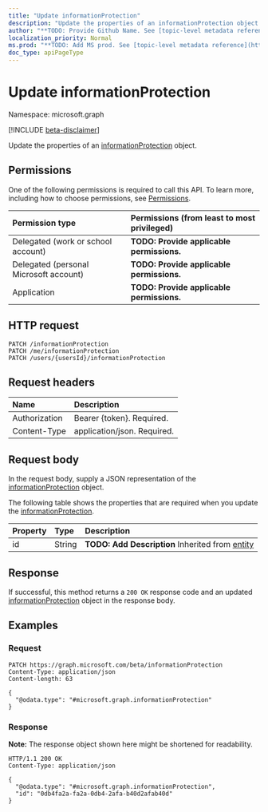 ```yaml
---
title: "Update informationProtection"
description: "Update the properties of an informationProtection object."
author: "**TODO: Provide Github Name. See [topic-level metadata reference](https://msgo.azurewebsites.net/add/document/guidelines/metadata.html#topic-level-metadata)**"
localization_priority: Normal
ms.prod: "**TODO: Add MS prod. See [topic-level metadata reference](https://msgo.azurewebsites.net/add/document/guidelines/metadata.html#topic-level-metadata)**"
doc_type: apiPageType
---
```


# Update informationProtection
Namespace: microsoft.graph

[!INCLUDE [beta-disclaimer](../../includes/beta-disclaimer.md)]

Update the properties of an [informationProtection](../resources/informationprotection.md) object.

## Permissions
One of the following permissions is required to call this API. To learn more, including how to choose permissions, see [Permissions](/graph/permissions-reference).

|Permission type|Permissions (from least to most privileged)|
|:---|:---|
|Delegated (work or school account)|**TODO: Provide applicable permissions.**|
|Delegated (personal Microsoft account)|**TODO: Provide applicable permissions.**|
|Application|**TODO: Provide applicable permissions.**|

## HTTP request

<!-- {
  "blockType": "ignored"
}
-->
``` http
PATCH /informationProtection
PATCH /me/informationProtection
PATCH /users/{usersId}/informationProtection
```

## Request headers
|Name|Description|
|:---|:---|
|Authorization|Bearer {token}. Required.|
|Content-Type|application/json. Required.|

## Request body
In the request body, supply a JSON representation of the [informationProtection](../resources/informationprotection.md) object.

The following table shows the properties that are required when you update the [informationProtection](../resources/informationprotection.md).

|Property|Type|Description|
|:---|:---|:---|
|id|String|**TODO: Add Description** Inherited from [entity](../resources/entity.md)|



## Response

If successful, this method returns a `200 OK` response code and an updated [informationProtection](../resources/informationprotection.md) object in the response body.

## Examples

### Request
<!-- {
  "blockType": "request",
  "name": "update_informationprotection"
}
-->
``` http
PATCH https://graph.microsoft.com/beta/informationProtection
Content-Type: application/json
Content-length: 63

{
  "@odata.type": "#microsoft.graph.informationProtection"
}
```


### Response
**Note:** The response object shown here might be shortened for readability.
<!-- {
  "blockType": "response",
  "truncated": true
}
-->
``` http
HTTP/1.1 200 OK
Content-Type: application/json

{
  "@odata.type": "#microsoft.graph.informationProtection",
  "id": "0db4fa2a-fa2a-0db4-2afa-b40d2afab40d"
}
```

